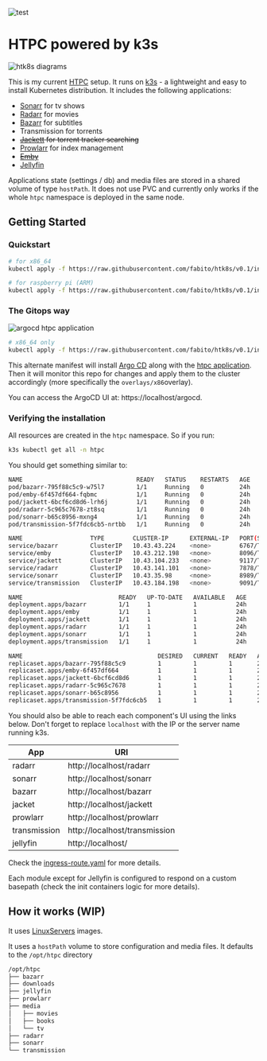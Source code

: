 ![test](https://github.com/fabito/htk8s/workflows/test/badge.svg)

# HTPC powered by k3s

![htk8s diagrams](https://docs.google.com/drawings/d/e/2PACX-1vSsQfsfgHiHi0l-1w6pZhCYX-xz2xJNVwMrnKclkqYdEd6dIGJY9soY2lgtm1gyOnNSTYRbYkqvYCWU/pub?w=1373&amp;h=612)

This is my current [HTPC](https://en.wikipedia.org/wiki/Home_theater_PC) setup. It runs on [k3s](https://k3s.io/) - a lightweight and easy to install Kubernetes distribution.
It includes the following applications:

* [Sonarr](https://sonarr.tv/) for tv shows
* [Radarr](https://radarr.video/) for movies
* [Bazarr](https://github.com/morpheus65535/bazarr) for subtitles
* Transmission for torrents
* ~~[Jackett](https://github.com/Jackett/Jackett) for torrent tracker searching~~
* [Prowlarr](https://prowlarr.com/) for index management
* ~~[Emby](https://emby.media/)~~
* [Jellyfin](https://jellyfin.org/)

Applications state (settings / db) and media files are stored in a shared volume of type `hostPath`. It does not use PVC and currently only works if the whole `htpc` namespace is deployed in the same node.

## Getting Started

### Quickstart

```bash
# for x86_64
kubectl apply -f https://raw.githubusercontent.com/fabito/htk8s/v0.1/install_x86_64.yaml

# for raspberry pi (ARM)
kubectl apply -f https://raw.githubusercontent.com/fabito/htk8s/v0.1/install_armhf.yaml
```

### The Gitops way

![argocd htpc application](https://drive.google.com/uc?id=1KI_7GVcP7QFWhQEiqS9Q4azE7-gpso2M)


```bash
# x86_64 only
kubectl apply -f https://raw.githubusercontent.com/fabito/htk8s/v0.1/install_argocd.yaml
```

This alternate manifest will install [Argo CD](https://github.com/argoproj/argo-cd) along with the [htpc application](argocd/application.yaml). Then it will monitor this repo for changes and apply them to the cluster accordingly (more specifically the `overlays/x86`overlay).

You can access the ArgoCD UI at: https://localhost/argocd.

### Verifying the installation

All resources are created in the `htpc` namespace. So if you run:

```bash
k3s kubectl get all -n htpc
```

You should get something similar to:

```bash
NAME                                READY   STATUS    RESTARTS   AGE
pod/bazarr-795f88c5c9-w75l7         1/1     Running   0          24h
pod/emby-6f457df664-fqbmc           1/1     Running   0          24h
pod/jackett-6bcf6cd8d6-lrh6j        1/1     Running   0          24h
pod/radarr-5c965c7678-zt8sq         1/1     Running   0          24h
pod/sonarr-b65c8956-mxng4           1/1     Running   0          24h
pod/transmission-5f7fdc6cb5-nrtbb   1/1     Running   0          24h

NAME                   TYPE        CLUSTER-IP      EXTERNAL-IP   PORT(S)    AGE
service/bazarr         ClusterIP   10.43.43.224    <none>        6767/TCP   24h
service/emby           ClusterIP   10.43.212.198   <none>        8096/TCP   24h
service/jackett        ClusterIP   10.43.104.233   <none>        9117/TCP   24h
service/radarr         ClusterIP   10.43.141.101   <none>        7878/TCP   24h
service/sonarr         ClusterIP   10.43.35.98     <none>        8989/TCP   24h
service/transmission   ClusterIP   10.43.184.198   <none>        9091/TCP   24h

NAME                           READY   UP-TO-DATE   AVAILABLE   AGE
deployment.apps/bazarr         1/1     1            1           24h
deployment.apps/emby           1/1     1            1           24h
deployment.apps/jackett        1/1     1            1           24h
deployment.apps/radarr         1/1     1            1           24h
deployment.apps/sonarr         1/1     1            1           24h
deployment.apps/transmission   1/1     1            1           24h

NAME                                      DESIRED   CURRENT   READY   AGE
replicaset.apps/bazarr-795f88c5c9         1         1         1       24h
replicaset.apps/emby-6f457df664           1         1         1       24h
replicaset.apps/jackett-6bcf6cd8d6        1         1         1       24h
replicaset.apps/radarr-5c965c7678         1         1         1       24h
replicaset.apps/sonarr-b65c8956           1         1         1       24h
replicaset.apps/transmission-5f7fdc6cb5   1         1         1       24h
```

You should also be able to reach each component's UI using the links below. Don't forget to replace `localhost` with the IP or the server name running k3s.

|App|URI
|---|---
|radarr|http://localhost/radarr
|sonarr|http://localhost/sonarr
|bazarr|http://localhost/bazarr
|jacket|http://localhost/jackett
|prowlarr|http://localhost/prowlarr
|transmission|http://localhost/transmission
|jellyfin|http://localhost/

Check the [ingress-route.yaml](base/ingress-route.yaml) for more details.

Each module except for Jellyfin is configured to respond on a custom basepath (check the init containers logic for more details).

## How it works (WIP)

It uses [LinuxServers](https://www.linuxserver.io/our-images/) images.

It uses a `hostPath` volume to store configuration and media files. It defaults to the `/opt/htpc` directory

```bash
/opt/htpc
├── bazarr
├── downloads
├── jellyfin
├── prowlarr
├── media
│   ├── movies
│   ├── books
│   └── tv
├── radarr
├── sonarr
└── transmission
```
